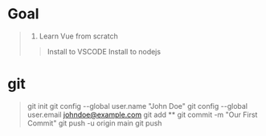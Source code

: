 # Goal
> 1) Learn Vue from scratch
>> Install to VSCODE 
>> Install to nodejs


# git
> git init
> git config --global user.name "John Doe"
> git config --global user.email johndoe@example.com
> git add **
> git commit -m "Our First Commit"
> git push -u origin main
> git push


